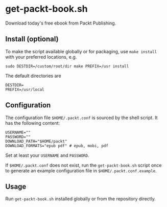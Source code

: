 # get-packt-book.sh

Download today's free ebook from Packt Publishing.

## Install (optional)

To make the script available globally or for packaging, use `make install` with
your preferred locations, e.g.

```sudo DESTDIR=/custom/root/dir make PREFIX=/usr install```

The default directories are
```
DESTDIR=
PREFIX=/usr/local
```

## Configuration

The configuration file `$HOME/.packt.conf` is sourced by the shell script.
It has the following content:
```
USERNAME=""
PASSWORD=""
DOWNLOAD_PATH="$HOME/packt"
DOWNLOAD_FORMATS="epub pdf" # epub, mobi, pdf 
```
Set at least your `USERNAME` and `PASSWORD`.

If `$HOME/.packt.conf` does not exist, run the `get-packt-book.sh` script once
to generate an example configuration file in `$HOME/.packt.conf.example`.

## Usage

Run `get-packt-book.sh` installed globally or from the repository directly.
